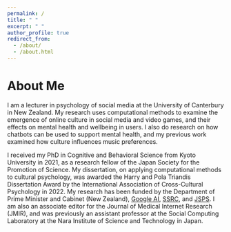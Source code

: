 ```yaml
---
permalink: /
title: " "
excerpt: " "
author_profile: true
redirect_from: 
  - /about/
  - /about.html
---
```


About Me
======

I am a lecturer in psychology of social media at the University of Canterbury in New Zealand. My research uses computational methods to examine the emergence of online culture in social media and video games, and their effects on mental health and wellbeing in users. I also do research on how chatbots can be used to support mental health, and my previous work examined how culture influences music preferences. 

I received my PhD in Cognitive and Behavioral Science from Kyoto University in 2021, as a research fellow of the Japan Society for the Promotion of Science. My dissertation, on applying computational methods to cultural psychology, was awarded the Harry and Pola Triandis Dissertation Award by the International Association of Cross-Cultural Psychology in 2022. My research has been funded by the Department of Prime Minister and Cabinet (New Zealand), [Google AI](https://research.google/outreach/research-scholar-program/recipients/), [SSRC](https://www.ssrc.org/grantees/abusive-language-and-gatekeeping-in-twitch-streaming-cultures/), and [JSPS](https://www.jsps.go.jp/english/e-pd/index.html). I am also an associate editor for the Journal of Medical Internet Research (JMIR), and was previously an assistant professor at the Social Computing Laboratory at the Nara Institute of Science and Technology in Japan.
